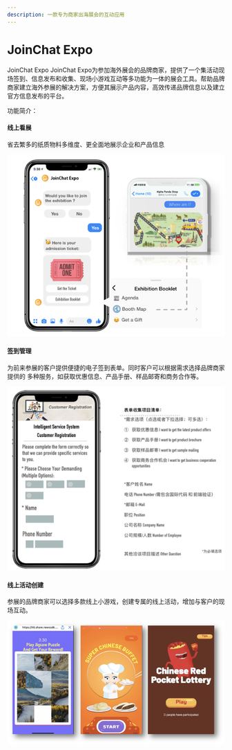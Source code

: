 ```yaml
---
description: 一款专为商家出海展会的互动应用
---
```


# JoinChat Expo

JoinChat Expo JoinChat Expo为参加海外展会的品牌商家，提供了一个集活动现场签到、信息发布和收集、现场小游戏互动等多功能为一体的展会工具。帮助品牌商家建立海外参展的解决方案，方便其展示产品内容，高效传递品牌信息以及建立官方信息发布的平台。

功能简介：

#### 线上看展

省去繁多的纸质物料多维度、更全面地展示企业和产品信息

![&#x793A;&#x4F8B;](../.gitbook/assets/image%20%28192%29.png)

#### 签到管理

为前来参展的客户提供便捷的电子签到表单。同时客户可以根据需求选择品牌商家提供的 多种服务，如获取优惠信息、产品手册、样品邮寄和商务合作等。

![&#x793A;&#x4F8B;](../.gitbook/assets/image%20%28219%29.png)

#### 线上活动创建

参展的品牌商家可以选择多款线上小游戏，创建专属的线上活动，增加与客户的现场互动。

![&#x4E92;&#x52A8;&#x6A21;&#x677F;](../.gitbook/assets/image%20%28189%29.png)

